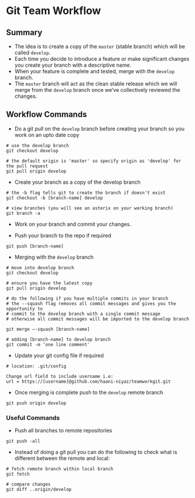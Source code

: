 Git Team Workflow
=================



## Summary ##
  

   * The idea is to create a copy of the `master` (stable branch) which will be called `develop`.
   * Each time you decide to introduce a feature or make significant changes you create your branch with a descriptive name.
   * When your feature is complete and tested, merge with the `develop` branch.
   * The `master` branch will act as the clean stable release which we will merge from the `develop` branch once we’ve collectively reviewed the changes.



## Workflow Commands ##


+ Do a git pull on the `develop` branch before creating your branch so you work on an upto date copy

```git
# use the develop branch
git checkout develop

# the default origin is 'master' so specify origin as 'develop' for the pull request
git pull origin develop
```


+ Create your branch as a copy of the develop branch

```git
# the -b flag tells git to create the branch if doesn't exist
git checkout -b [branch-name] develop

# view branches (you will see an asterix on your working branch)
git branch -a
```

+ Work on your branch and commit your changes.


+ Push your branch to the repo if required

```git
git push [branch-name]
```


+ Merging with the `develop` branch

```git
# move into develop branch
git checkout develop

# ensure you have the latest copy
git pull origin develop

# do the following if you have multiple commits in your branch
# the --squash flag removes all commit messages and gives you the opportunity to  
# commit to the develop branch with a single commit message
# otherwise all commit messages will be imported to the develop branch

git merge –-squash [branch-name]

# adding [branch-name] to develop branch
git commit -m ‘one line comment'
```


+ Update your git config file if required

```git
# location: .git/config

Change url field to include username i.e:
url = https://[username]@github.com/haani-niyaz/teamworkgit.git
```


+ Once merging is complete push to the `develop` remote branch

```git
git push origin develop
```




### Useful Commands ###

+ Push all branches to remote repositories

```git
git push -all
```



+ Instead of doing a git pull you can do the following to check what is different between the remote and local:

```git
# fetch remote branch within local branch
git fetch 

# compare changes
git diff ..origin/develop
```







